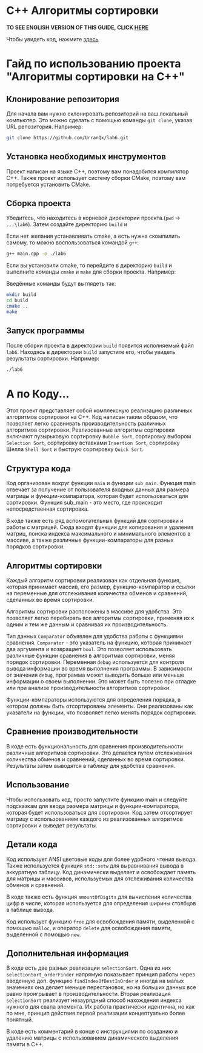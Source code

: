 # C++ Алгоритмы сортировки
**TO SEE ENGLISH VERSION OF THIS GUIDE, CLICK [HERE](README_ENG.MD)**

Чтобы увидеть код, нажмите [здесь](main.cpp)
# Гайд по использованию проекта "Алгоритмы сортировки на C++"

## Клонирование репозитория

Для начала вам нужно склонировать репозиторий на ваш локальный компьютер. Это можно сделать с помощью команды `git clone`, указав URL репозитория. Например:

```bash
git clone https://github.com/UrranQx/lab6.git
```
## Установка необходимых инструментов
Проект написан на языке C++, поэтому вам понадобится компилятор C++. Также проект использует систему сборки CMake, поэтому вам потребуется установить CMake.
## Сборка проекта
Убедитесь, что находитесь в корневой директории проекта.(`pwd` -> `...\lab6`). Затем создайте директорию `build` и

Если нет желания устанавливать cmake, а есть нужна скомпилить самому, то можно воспользоваться командой `g++`:

```bash
g++ main.cpp -o ./lab6
```
Если вы установили cmake, то перейдите в директорию `build` и выполните команды `cmake` и `make` для сборки проекта. Например:

Введённые команды будут выглядеть так:
```bash
mkdir build
cd build
cmake ..
make
```
## Запуск программы
После сборки проекта в директории `build` появится исполняемый файл `lab6`. Находясь в директории `build` запустите его, чтобы увидеть результаты сортировки. Например:
```bash
./lab6
```
# А по Коду...
Этот проект представляет собой комплексную реализацию различных алгоритмов сортировки на C++. Код написан таким образом, что позволяет легко сравнивать производительность различных алгоритмов сортировки. Реализованные алгоритмы сортировки включают пузырьковую сортировку `Bubble Sort`, сортировку выбором `Selection Sort`, сортировку вставками `Insertion Sort`, сортировку Шелла `Shell Sort` и быструю сортировку `Quick Sort`.

## Структура кода

Код организован вокруг функции `main` и функции `sub_main`. Функция main отвечает за получение от пользователя входных данных для размера матрицы и функции-компаратора, которая будет использоваться для сортировки. Функция sub_main - это место, где происходит непосредственная сортировка.

В коде также есть ряд вспомогательных функций для сортировки и работы с матрицей. Сюда входят функции для копирования и удаления матриц, поиска индекса максимального и минимального элементов в массиве, а также различные функции-компараторы для разных порядков сортировки.

## Алгоритмы сортировки

Каждый алгоритм сортировки реализован как отдельная функция, которая принимает массив, его размер, функцию-компаратор и ссылки на переменные для отслеживания количества обменов и сравнений, сделанных во время сортировки.

Алгоритмы сортировки расположены в массиве для удобства. Это позволяет легко перебирать все алгоритмы сортировки, применяя их к одним и тем же данным и сравнивая их производительность.

Тип данных `Comparator` объявлен для удобства работы с функциями сравнения. `Comparator` - это указатель на функцию, которая принимает два аргумента и возвращает `bool`. Это позволяет использовать различные функции сравнения в алгоритмах сортировки, меняя порядок сортировки.  Переменная `debug` используется для контроля вывода информации во время выполнения программы. В зависимости от значения `debug`, программа может выводить больше или меньше информации о своем выполнении. Это может быть полезно при отладке или при анализе производительности алгоритмов сортировки.

Функции-компараторы используются для определения порядка, в котором должны быть отсортированы элементы. Они реализованы как указатели на функции, что позволяет легко менять порядок сортировки.

## Сравнение производительности

В коде есть функциональность для сравнения производительности различных алгоритмов сортировки. Это делается путем отслеживания количества обменов и сравнений, сделанных во время сортировки. Результаты затем выводятся в таблицу для удобства сравнения.

## Использование

Чтобы использовать код, просто запустите функцию main и следуйте подсказкам для ввода размера матрицы и функции-компаратора, которая будет использоваться для сортировки. Код затем отсортирует матрицу с использованием каждого из реализованных алгоритмов сортировки и выведет результаты.

## Детали кода

Код использует ANSI цветовые коды для более удобного чтения вывода. Также используется функция `std::setw` для выравнивания вывода в аккуратную таблицу. Код динамически выделяет и освобождает память для матрицы и массивов, используемых для отслеживания количества обменов и сравнений.

В коде также есть функция `amountOfDigits` для вычисления количества цифр в числе, которая используется для определения ширины столбцов в таблице вывода.

Код использует функцию `free` для освобождения памяти, выделенной с помощью `malloc`, и оператор `delete` для освобождения памяти, выделенной с помощью `new`.

## Дополнительная информация
В коде есть две разных реализации `selectionSort`. Одна из них `selectionSort_orderFinder` напрямую показывает принцип работы через введенную доп. функцию `findIndexOfBestInOrder` и иногда на малых значениях она делает меньше перестановок, но на больших данных все равно проигрывает в производительности. Вторая реализация `selectionSort` реализует незаурядный способ нахождения индекса нужного для свапа элемента. Их работа практически идентична, но как по мне, принцип действия первой реализации концептуально более понятный.

В коде есть комментарий в конце с инструкциями по созданию и удалению матрицы с использованием динамического выделения памяти в C++.